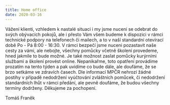 ```yaml
---
title: Home office
date: 2020-03-16
---
```

Vážení klienti, vzhledem k nastalé situaci i my jsme nuceni se odebrat do svých obývacích pokojů, ale i přesto Vám všem budeme k dispozici v rámci technické podpory na telefonech či mailech, a to v naší standardní otevírací době Po - Pá 8:00 - 16:30.
V rámci bezpečí jsme nuceni pozastavit naše cesty za vámi, ale nebojte, všechny pomůcky včetně školení provedeme, hned jakmile to bude možné.
Je také možnost zaslat pomůcky kurýrními službami a školení provést online.
Nepanikařme, toto opatření provádíme prozatím na tento týden a pak uvidíme co bude dále, ale doufáme, že se brzo setkáme  ve zdravích časech.
Dle informací MPČR nehrozí žádné postihy v případě nedodržení vyúčtování zvláštních pomůcek, či nedodržení standardních lhůt v rámci předání, ale pevně doufáme, že budou všechny termíny dodrženy.
Děkujeme za pochopení.

Tomáš Franěk
